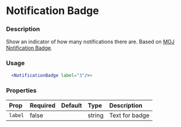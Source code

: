 Notification Badge
==================

### Description

Show an indicator of how many notifications there are. Based on [MOJ Notification Badge](https://moj-design-system.herokuapp.com/components/notification-badge).

### Usage

```jsx
  <NotificationBadge label="3"/>>
```

### Properties
Prop | Required | Default | Type | Description
:--- | :------- | :------ | :--- | :----------
 `label` | false |        | string | Text for badge

